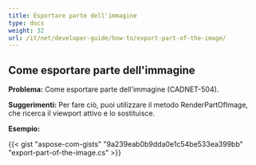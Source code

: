 ```yaml
---
title: Esportare parte dell'immagine
type: docs
weight: 32
url: /it/net/developer-guide/how-to/export-part-of-the-image/
---
```


## **Come esportare parte dell'immagine**

**Problema:** Come esportare parte dell'immagine (CADNET-504).

**Suggerimenti:** Per fare ciò, puoi utilizzare il metodo RenderPartOfImage, che ricerca il viewport attivo e lo sostituisce.

**Esempio:**

{{< gist "aspose-com-gists" "9a239eab0b9dda0e1c54be533ea399bb" "export-part-of-the-image.cs" >}}
